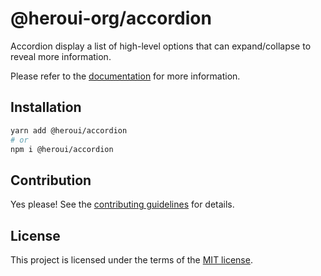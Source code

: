 # @heroui-org/accordion

Accordion display a list of high-level options that can expand/collapse to reveal more information.

Please refer to the [documentation](https://heroui.com//docs/components/accordion) for more information.

## Installation

```sh
yarn add @heroui/accordion
# or
npm i @heroui/accordion
```

## Contribution

Yes please! See the
[contributing guidelines](https://github.com/heroui-inc/heroui/blob/master/CONTRIBUTING.md)
for details.

## License

This project is licensed under the terms of the
[MIT license](https://github.com/heroui-inc/heroui/blob/master/LICENSE).

